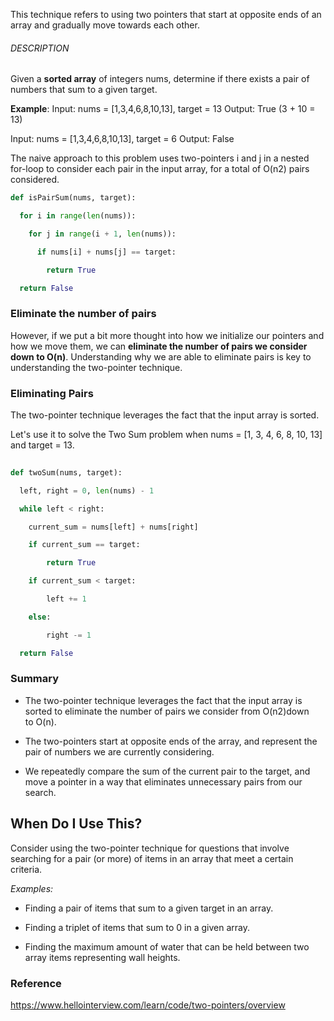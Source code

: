 This technique refers to using two pointers that start at opposite ends of an array and gradually move towards each other.

###### DESCRIPTION

Given a **sorted array** of integers nums, determine if there exists a pair of numbers that sum to a given target.

**Example**: Input: nums = [1,3,4,6,8,10,13], target = 13 Output: True (3 + 10 = 13)

Input: nums = [1,3,4,6,8,10,13], target = 6 Output: False

The naive approach to this problem uses two-pointers i and j in a nested for-loop to consider each pair in the input array, for a total of O(n2) pairs considered.

```python
def isPairSum(nums, target):

  for i in range(len(nums)):

    for j in range(i + 1, len(nums)):

      if nums[i] + nums[j] == target:

        return True

  return False
```

### Eliminate the number of pairs

However, if we put a bit more thought into how we initialize our pointers and how we move them, we can **eliminate the number of pairs we consider down to O(n)**. Understanding why we are able to eliminate pairs is key to understanding the two-pointer technique.


### Eliminating Pairs

The two-pointer technique leverages the fact that the input array is sorted.

Let's use it to solve the Two Sum problem when nums = [1, 3, 4, 6, 8, 10, 13] and target = 13.

```python
  
def twoSum(nums, target):

  left, right = 0, len(nums) - 1

  while left < right:

    current_sum = nums[left] + nums[right]

    if current_sum == target:

        return True

    if current_sum < target:

        left += 1

    else:

        right -= 1

  return False
```

### Summary

- The two-pointer technique leverages the fact that the input array is sorted to eliminate the number of pairs we consider from O(n2)down to O(n).
    
- The two-pointers start at opposite ends of the array, and represent the pair of numbers we are currently considering.
    
- We repeatedly compare the sum of the current pair to the target, and move a pointer in a way that eliminates unnecessary pairs from our search.

## When Do I Use This?

Consider using the two-pointer technique for questions that involve searching for a pair (or more) of items in an array that meet a certain criteria.

_Examples:_

- Finding a pair of items that sum to a given target in an array.
    
- Finding a triplet of items that sum to 0 in a given array.
    
- Finding the maximum amount of water that can be held between two array items representing wall heights.


### Reference 

https://www.hellointerview.com/learn/code/two-pointers/overview




